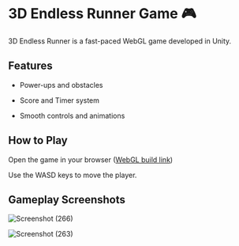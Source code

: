 # 3D Endless Runner Game 🎮

3D Endless Runner is a fast-paced WebGL game developed in Unity.


## Features

- Power-ups and obstacles

- Score and Timer system

- Smooth controls and animations


## How to Play

Open the game in your browser ([WebGL build link](https://pushkarg01.github.io/endless-royal-runner/))

Use the WASD keys to move the player.


## Gameplay Screenshots

![Screenshot (266)](https://github.com/user-attachments/assets/4125c203-32e7-410f-a44b-42122b7abd04)

![Screenshot (263)](https://github.com/user-attachments/assets/64a0ad7b-630a-458a-89a5-87d3abc64666)
